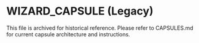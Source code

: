 # WIZARD_CAPSULE (Legacy)

This file is archived for historical reference. Please refer to CAPSULES.md for current capsule architecture and instructions.
